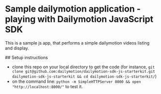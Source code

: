 # Sample dailymotion application - playing with Dailymotion JavaScript SDK
This is a sample js app, that performs a simple dailymotion videos listing and display.


## Setup instructions

- clone this repo on your local directory to get the code (for instance, `git clone git@github.com:dailymotion/dailymotion-sdk-js-starterkit.git dailymotion-sdk-js-starterkit && cd dailymotion-sdk-js-starterkit/`)
- on the command line: `python -m SimpleHTTPServer 8000 && open "http://localhost:8000/"` to test it.

